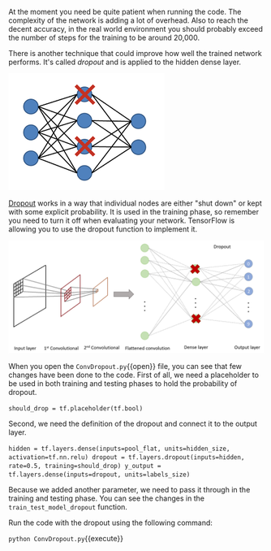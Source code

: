 At the moment you need be quite patient when running the code. The complexity of the network is adding a lot of overhead. Also to reach the decent accuracy, in the real world environment you should probably exceed the number of steps for the training to be around 20,000.

There is another technique that could improve how well the trained network performs. It's called *dropout* and is applied to the hidden dense layer.

<img src="tensorflow/assets/dropout.png" alt="Dropout">

[Dropout](https://en.wikipedia.org/wiki/Convolutional_neural_network#Dropout) works in a way that individual nodes are either "shut down" or kept with some explicit probability. It is used in the training phase, so remember you need to turn it off when evaluating your network. TensorFlow is allowing you to use the dropout function to implement it.

<img src="tensorflow/assets/dropout-layer.png" alt="Network with dropout">

When you open the `ConvDropout.py`{{open}} file, you can see that few changes have been done to the code. First of all, we need a placeholder to be used in both training and testing phases to hold the probability of dropout.

`should_drop = tf.placeholder(tf.bool)`

Second, we need the definition of the dropout and connect it to the output layer.

`hidden = tf.layers.dense(inputs=pool_flat,
  units=hidden_size, activation=tf.nn.relu)
dropout = tf.layers.dropout(inputs=hidden,
  rate=0.5, training=should_drop)
y_output = tf.layers.dense(inputs=dropout,
  units=labels_size)`

Because we added another parameter, we need to pass it through in the training and testing phase. You can see the changes in the `train_test_model_dropout` function.

Run the code with the dropout using the following command:

`python ConvDropout.py`{{execute}}
